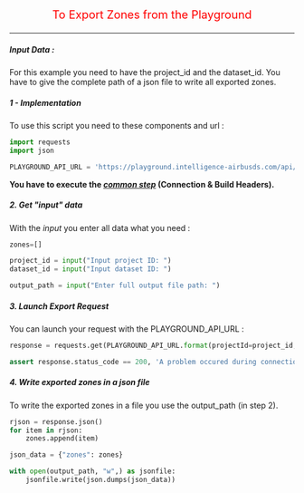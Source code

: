 <p style='text-align: center; color: red; font-size: 20px;'>To Export Zones from the Playground</p>

-----------------

##### Input Data :

For this example you need to have the project_id and the dataset_id.
You have to give the complete path of a json file to write all exported zones.

##### 1 - Implementation

To use this script you need to these components and url :

```python
import requests
import json

PLAYGROUND_API_URL = 'https://playground.intelligence-airbusds.com/api/zones?project_id={projectId}&dataset_id={datasetId}'
```

**You have to execute the *[common step](connection_build_header_step.md)* (Connection & Build Headers).**

##### 2. Get "input" data

With the *input* you enter all data what you need :

```python
zones=[]

project_id = input("Input project ID: ")
dataset_id = input("Input dataset ID: ")

output_path = input("Enter full output file path: ")
```

##### 3. Launch Export Request

You can launch your request with the PLAYGROUND_API_URL :

```python
response = requests.get(PLAYGROUND_API_URL.format(projectId=project_id, datasetId=dataset_id), headers=HEADERS)

assert response.status_code == 200, 'A problem occured during connection with the Playground'
```

##### 4. Write exported zones in a json file

To write the exported zones in a file you use the output_path (in step 2).

```python
rjson = response.json()
for item in rjson:
    zones.append(item)

json_data = {"zones": zones}

with open(output_path, "w",) as jsonfile:
    jsonfile.write(json.dumps(json_data))
```
